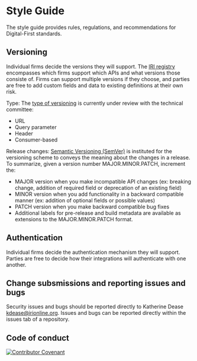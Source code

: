 # Style Guide

The style guide provides rules, regulations, and recommendations for Digital-First standards.

## Versioning

Individual firms decide the versions they will support.
The [IRI registry](#) encompasses which firms support which APIs and what versions those consiste of. Firms can support multiple versions if they choose, and parties are free to add custom fields and data to existing definitions at their own risk.

Type: The [type of versioning](https://www.postman.com/api-platform/api-versioning/) is currently under review with the technical committee:
- URL
- Query parameter
- Header
- Consumer-based

Release changes: [Semantic Versioning (SemVer)](https://semver.org/) is instituted for the versioning scheme to conveys the meaning about the changes in a release.
To summarize, given a version number MAJOR.MINOR.PATCH, increment the:
- MAJOR version when you make incompatible API changes (ex: breaking change, addition of required field or deprecation of an existing field)
- MINOR version when you add functionality in a backward compatible manner (ex: addition of optional fields or possible values)
- PATCH version when you make backward compatible bug fixes
- Additional labels for pre-release and build metadata are available as extensions to the MAJOR.MINOR.PATCH format.

## Authentication

Individual firms decide the authentication mechanism they will support. Parties are free to decide how their integrations will authenticate with one another.

## Change subsmissions and reporting issues and bugs

Security issues and bugs should be reported directly to Katherine Dease kdease@irionline.org. Issues and bugs can be reported directly within the issues tab of a repository.

## Code of conduct

[![Contributor Covenant](https://img.shields.io/badge/Contributor%20Covenant-2.1-4baaaa.svg)](https://github.com/Insured-Retirement-Institute/Style-Guide/blob/main/CODE_OF_CONDUCT.md)
